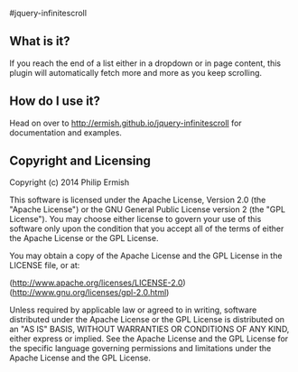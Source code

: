 #jquery-infinitescroll


## What is it?

If you reach the end of a list either in a dropdown or in page content, this plugin will automatically fetch more and more as you keep scrolling.

## How do I use it?

Head on over to http://ermish.github.io/jquery-infinitescroll for documentation and examples.

##  Copyright and Licensing

Copyright (c) 2014 Philip Ermish

This software is licensed under the Apache License, Version 2.0 (the "Apache License") or the GNU General Public License version 2 (the "GPL License"). You may choose either license to govern your use of this software only upon the condition that you accept all of the terms of either the Apache License or the GPL License.

You may obtain a copy of the Apache License and the GPL License in the LICENSE file, or at:

(http://www.apache.org/licenses/LICENSE-2.0)
(http://www.gnu.org/licenses/gpl-2.0.html)

Unless required by applicable law or agreed to in writing, software distributed under the Apache License or the GPL License is distributed on an "AS IS" BASIS, WITHOUT WARRANTIES OR CONDITIONS OF ANY KIND, either express or implied. See the Apache License and the GPL License for the specific language governing permissions and limitations under the Apache License and the GPL License.
